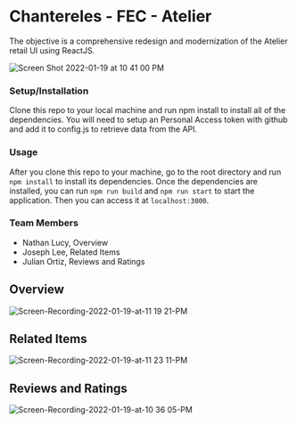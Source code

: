 
# Chantereles - FEC - Atelier

The objective is a comprehensive redesign and modernization of the Atelier retail UI using ReactJS.


![Screen Shot 2022-01-19 at 10 41 00 PM](https://user-images.githubusercontent.com/42950088/150286912-bbe8f2d2-e3b3-4bba-ba3b-6da2d689bf9d.png)

### Setup/Installation
Clone this repo to your local machine and run npm install to install all of the dependencies.
You will need to setup an Personal Access token with github and add it to config.js to retrieve data from the API.


### Usage
After you clone this repo to your machine, go to the root directory and run ```npm install``` to install its dependencies.
Once the dependencies are installed, you can run ```npm run build``` and ```npm run start``` to start the application. Then you can access it at ```localhost:3000```.

### Team Members
* Nathan Lucy, Overview
* Joseph Lee, Related Items
* Julian Ortiz, Reviews and Ratings

## Overview

![Screen-Recording-2022-01-19-at-11 19 21-PM](https://user-images.githubusercontent.com/42950088/150291814-65c4422a-3b06-4140-af77-90f9968fb390.gif)


## Related Items

![Screen-Recording-2022-01-19-at-11 23 11-PM](https://user-images.githubusercontent.com/42950088/150292260-76f411d7-166e-432b-910c-cfe00c1935f1.gif)


## Reviews and Ratings

![Screen-Recording-2022-01-19-at-10 36 05-PM](https://user-images.githubusercontent.com/42950088/150290824-38f07a1c-8ab7-4750-aee0-27f8752fce0c.gif)




